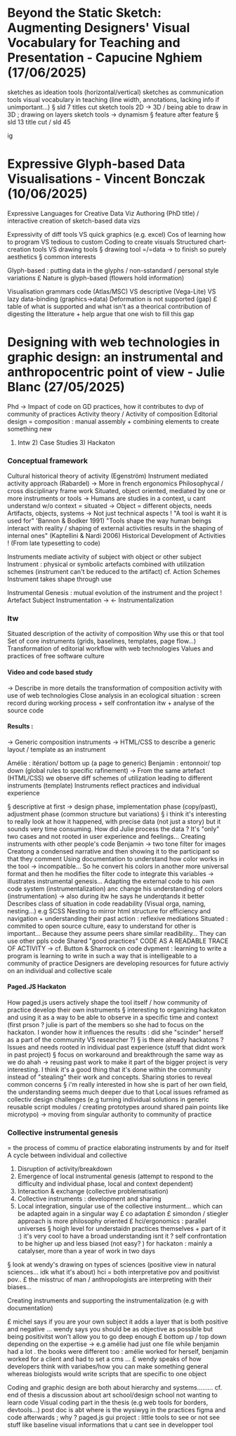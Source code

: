 # Beyond the Static Sketch: Augmenting Designers' Visual Vocabulary for Teaching and Presentation - Capucine Nghiem (17/06/2025)

sketches as ideation tools (horizontal/vertical)
sketches as communication tools 
visual vocabulary in teaching (line width, annotations, lacking info if unimportant…) 
§ sld 7 titles cut
sketch tools 2D → 3D / being able to draw in 3D ; drawing on layers
sketch tools → dynamism
§ feature after feature
§ sld 13 title cut / sld 45 

ig

# Expressive Glyph-based Data Visualisations - Vincent Bonczak (10/06/2025)

Expressive Languages for Creative Data Viz Authoring (PhD title) / interactive creation of sketch-based data vizs

Expressivity of diff tools VS quick graphics (e.g. excel) 
Cos of learning how to program VS tedious to custom
Coding to create visuals 
Structured chart-creation tools VS drawing tools 
§ drawing tool =/=data → to finish so purely aesthetics 
§ common interests 

Glyph-based : putting data in the glyphs / non-sstandard / personal style variations 
£ Nature is glyph-based (flowers hold information) 

Visualisation grammars 
code (Atlas/MSC) VS descriptive (Vega-Lite) VS lazy data-binding (graphics→data)
Deformation is not supported (gap)
£ table of what is supported and what isn't as a theorical contribution of digesting the litterature + help argue that one wish to fill this gap 

# Designing with web technologies in graphic design: an instrumental and anthropocentric point of view - Julie Blanc (27/05/2025) 

Phd → Impact of code on GD practices, how it contributes to dvp of community of practices
Activity theory / Activity of composition
	Editorial design = composition : manual assembly + combining elements to create something new 
1) Intw 2) Case Studies 3) Hackaton 

### Conceptual framework
Cultural historical theory of activity (Egenström) 
Instrument mediated activity approach (Rabardel) → More in french ergonomics
	Philosophycal / cross disciplinary frame work 
	Situated, object oriented, mediated by one or more instruments or tools
	→ Humans are studies in a context, u cant understand w/o context = situated
	→ Object = different objects, needs
Artifacts, objects, systems → Not just technical aspects ! 
	"A tool is waht it is used for" 'Bannon & Bodker 1991)
	"Tools shape the way human beings interact with reality / shaping of external activities results in the shaping of internal ones" (Kaptellini & Nardi 2006)
Historical Development of Activities ! (From late typesetting to code)

Instruments mediate activity of subject with object or other subject
Instrument : physical or symbolic artefacts combined with utilization schemes (instrument can't be reduced to the artifact)
cf. Action Schemes
Instrument takes shape through use

Instrumental Genesis : mutual evolution of the instrument and the project !
Artefact                                      Subject
	     Instrumentation → 
	     ← Instrumentalization 
	
### Itw
Situated description of the activity of composition
Why use this or that tool
Set of core instruments (grids, baselines, templates, page flow…) 
Transformation of editorial workflow with web technologies
Values and practices of free software culture
#### Video and code based study
→ Describe in more details the transformation of composition activity with use of web technologies
	Close analysis in an ecological situation : screen record during working process + self confrontation itw + analyse of the source code 
#### Results :

→ Generic composition instruments
→ HTML/CSS to describe a generic layout / template as an instrument 

Amélie : itération/ bottom up (a page to generic)
Benjamin : entonnoir/ top down (global rules to specific rafinement) 
→ From the same artefact (HTML/CSS) we observe diff schemes of utilization leading to different instruments (template)
Instruments reflect practices and individual experience 

§ descriptive at first → design phase, implementation phase (copy/past), adjustment phase (common structure but variations)
§ i think it's interesting to really look at how it happened, with precise data (not just a story) but it sounds very time consuming. How did Julie process the data ? It's "only" two cases and not rooted in user experience and feelings… 
Creating instruments with other people's code 
Benjamin → two tone filter for images
Creatong a condensed narrative and then showing it to the participant so that they comment 
Using documentation to understand how color works in the tool → incompatible… So he convert his colors in another more universal format and then he modifies the filter code to integrate this variables 
→ illustrates instrumental genesis… Adapting the external code to his own code system (instrumentalization) anc change his understanding of colors (instrumentation) → also during itw he says he underqtands it better
Describes class of situation in code readability 
(Visual orga, naming, nesting…) e.g SCSS Nesting to mirror html structure 
for efficiency and navigation + understanding their past action : reflexive mediations
Situated : commited to open source culture, easy to understand for other is important… 
Because they assume peers share similar readibility… They can use other ppls code 
Shared "good practices" 
CODE AS A READABLE TRACE OF ACTIVITY → cf. Button & Sharrock on code dvpment : learning to write a program is learning to write in such a way that is intelligeable to a community of practice
Designers are developing resources for future activiy on an individual and collective scale
#### Paged.JS Hackaton
How paged.js users actively shape the tool itself / how community of practice develop their own instruments 
§ interesting to organizing hackaton and using it as a way to be able to observe in a specific time and context (first prson ? julie is part of the members so she had to focus on the hackaton. I wonder how it influences the results : did she "scinder" herself as a part of the community VS researcher ?) 
§ is there already hackatons ? 
Issues and needs rooted in individual past experience (stuff that didnt work in past project) 
§ focus on workaround and breakthrough the same way as we do ahah → reusing past work to make it part of the bigger project is very interesting. I think it's a good thing that it's done within the community instead of "stealing" their work and concepts. 
Sharing stories to reveal common concerns 
§ i'm really interested in how she is part of her own field, the understanding seems much deeper due to that
Local issues reframed as collectiv design challenges (e.g turning individual solutions in generic reusable script modules / creating prototypes around shared pain points like microtypo)  → moving from singular authority to community of practice

### Collective instrumental genesis
= the process of commu of practice elaborating instruments by and for itself
A cycle between individual and collective
1. Disruption of activity/breakdown 
2. Emergence of local instrumental genesis (attempt to respond to the difficulty and individual phase, local and context dependent)
3. Interaction & exchange (collective problematisation) 
4. Collective instruments : development and sharing
5. Local integration, singular use of the collective insturment… which can be adapted again in a singular way
£ co adaptation 
£ simondon / stiegler approach is more philosophy oriented 
£ hci/ergonomics : parallel universes
§ hoigh level for understaidn practices themselves + part of it :) it's very cool to have a broad understanding isnt it ? 
self confrontation to be  higher up and less biased (not easy? )
for hackaton : mainly a catalyser, more than a year of work in two days

§ look at wendy's drawing on types of sciences (positive view in natural sciences… idk what it's about) hci = both interpretative pov and positivist pov.. 
£ the misstruc of man / anthropologists are interpreting with their biases… 

Creating instruments and supporting the instrumentalization (e.g with documentation)

£ michel says if you are your own subject it adds a layer that is both positive and negative … wendy says you should be as objective as possible but being positivitst won't allow you to go deep enough 
£ bottom up / top down depending on the expertise → e.g amélie had just one file while benjamin had a lot . the books were different too : amélie worked for herself, benjamin worked for a client and had to set a cms …
£ wendy speaks of how developers think with variabes/how you can make something general whereas biologists would write scripts that are specific to one object 

Coding and graphic design are both about hierarchy and systems……… cf. end of thesis a discussion about art school/design school not wanting to learn code 
Visual coding part in the thesis (e.g web tools for borders, devtools…) 
post doc is abt where is the wysiwyg in the practices 
figma and code afterwards ; why ? 
paged.js gui project : little tools to see or not see stuff like baseline 
visual informations that u cant see in developper tool